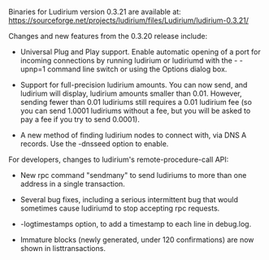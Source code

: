 Binaries for Ludirium version 0.3.21 are available at:
  https://sourceforge.net/projects/ludirium/files/Ludirium/ludirium-0.3.21/

Changes and new features from the 0.3.20 release include:

* Universal Plug and Play support.  Enable automatic opening of a port for incoming connections by running ludirium or ludiriumd with the - -upnp=1 command line switch or using the Options dialog box.

* Support for full-precision ludirium amounts.  You can now send, and ludirium will display, ludirium amounts smaller than 0.01.  However, sending fewer than 0.01 ludiriums still requires a 0.01 ludirium fee (so you can send 1.0001 ludiriums without a fee, but you will be asked to pay a fee if you try to send 0.0001).

* A new method of finding ludirium nodes to connect with, via DNS A records. Use the -dnsseed option to enable.

For developers, changes to ludirium's remote-procedure-call API:

* New rpc command "sendmany" to send ludiriums to more than one address in a single transaction.

* Several bug fixes, including a serious intermittent bug that would sometimes cause ludiriumd to stop accepting rpc requests. 

* -logtimestamps option, to add a timestamp to each line in debug.log.

* Immature blocks (newly generated, under 120 confirmations) are now shown in listtransactions.
